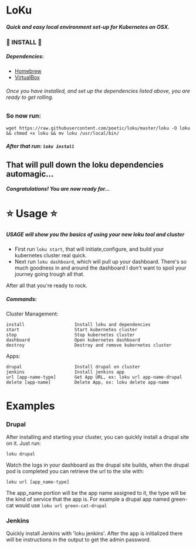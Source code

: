 # LoKu

##### Quick and easy local environment set-up for Kubernetes on OSX.

### :tada: INSTALL :tada:

##### Dependencies:
* [Homebrew](https://brew.sh/)
* [VirtualBox](http://download.virtualbox.org/virtualbox/5.2.0/VirtualBox-5.2.0-118431-OSX.dmg)

###### Once you have installed, and set up the dependencies listed above, you are ready to get rolling.

### So now run:
```
wget https://raw.githubusercontent.com/poetic/loku/master/loku -O loku && chmod +x loku && mv loku /usr/local/bin/
```

##### After that run: `loku install`
That will pull down the loku dependencies automagic... 
--------
##### Congratulations! You are now ready for...
# :star: Usage :star:

##### USAGE will show you the basics of using your new loku tool and cluster
* First run `loku start`, that will initiate,configure, and build your kubernetes cluster real quick. 
* Next run `loku dashboard`, which will pull up your dashboard. There's so much goodness in and around the dashboard I don't want to spoil your journey going trough all that.



After all that you're ready to rock.

##### Commands:
  
  Cluster Management:

    install                   Install loku and dependencies
    start                     Start kubernetes cluster
    stop                      Stop kubernetes cluster
    dashboard                 Open kubernetes dashboard
    destroy                   Destroy and remove kubernetes cluster

  Apps:

    drupal                    Install drupal on cluster
    jenkins                   Install jenkins app
    url [app-name-type]       Get App URL, ex: loku url app-name-drupal
    delete [app-name]         Delete App, ex: loku delete app-name



# Examples
### Drupal
After installing and starting your cluster, you can quickly install a drupal site on it. Just run:

`loku drupal`

Watch the logs in your dashboard as the drupal site builds, when the drupal pod is completed you can retrieve the url to the site with:

`loku url [app_name-type]`

The app_name portion will be the app name assigned to it, the type will be the kind of service that the app is. For example a drupal app named green-cat would use `loku url green-cat-drupal`

### Jenkins

Quickly install Jenkins with 'loku jenkins'. After the app is initialized there will be instructions in the output to get the admin password.

